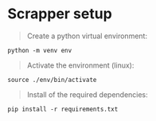 # Scrapper setup

> Create a python virtual environment:

    python -m venv env

> Activate the environment (linux):

    source ./env/bin/activate

> Install of the required dependencies:

    pip install -r requirements.txt